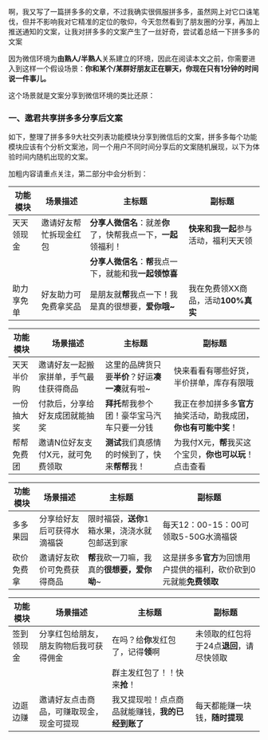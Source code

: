 啊，我又写了一篇拼多多的文章，不过我确实很佩服拼多多，虽然网上对它口诛笔伐，但并不影响我对它精准的定位的敬仰，今天忽然看到了朋友圈的分享，再加上推送通知的文案，让我对拼多多的文案产生了一丝好奇，尝试着总结一下拼多多的文案

因为微信环境为**由熟人/半熟人**关系建立的环境，因此在阅读本文之前，你需要进入到这样一个假设场景：**你和某个/某群好朋友正在聊天，你现在只有1分钟的时间说一件事儿。**

这个场景就是文案分享到微信环境的类比还原：

### 一、邀君共享拼多多分享后文案

如下，整理了拼多多9大社交列表功能模块分享到微信后的文案，拼多多每个功能模块应该有个分析文案池，同一个用户不同时间分享后的文案随机展现，以下为体验时间内随机出现的文案。

加粗内容请重点关注，第二部分中会分析到：

功能模块 | 场景描述 | 主标题 | 副标题
---|--- |--- |---
天天领现金 | 邀请好友帮忙拆现金红包 | **分享人微信名**：就差**你**了，快帮我点一下，**一起**领福利！ | **快来和我一起**参与活动，福利天天领
| | |**分享人微信名**：**帮**我点一下，就能和我**一起领惊喜**
助力享免单 | 好友助力可免费拿奖品 | 是朋友就**帮**我点一下！我是真的很想要，**爱你哦~** | 我在免费领XX商品，活动**100%真实**

功能模块 | 场景描述 | 主标题 | 副标题
---|--- |--- |---
天天半价购 | 邀请好友一起搬家拼单，手气最佳获得商品 | 这里的品牌货只要**半价**？好运**凑一凑**就有啦~ | 快来看看有哪些好货，半价拼单，库存有限哦
一份抽大奖 | 付款后，分享给好友成团就能抽奖  | **拜托**帮我参个团！豪华宝马汽车只要一分钱  |我正在参加拼多多**官方**抽奖活动，助我成团，**你也有可能中奖**！
帮帮免费团 | 邀请N位好友支付X元，就可免费领取 | **测试**我们真感情的时候到了，快来**帮帮**我！ | 为我付X元，**帮**我买这个宝贝，**你也可以玩**！点击查看

功能模块 | 场景描述 | 主标题 | 副标题
---|--- |--- |---
多多果园 | 分享给好友后可获得水滴福袋 | 限时福袋，**送你**1箱水果，浇浇水就包邮送到家 | 每天12：00-15：00可领取5-50G水滴福袋
砍价免费拿 | 邀请好友砍价可免费获得商品  | **帮**我砍一刀嘛，我真的**很想要，爱你呦**~  | 这是拼多多**官方**为回馈用户提供的福利，砍价砍到0元就能**免费领取**

功能模块 | 场景描述 | 主标题 | 副标题
---|--- |--- |---
签到领现金 | 分享红包给朋友，朋友购物后我可获得佣金 | 在吗？给**你**发红包了，记得**领**啊 | 未领取的红包将于24点**退回**，请尽快领取
| | |群主发红包了！！快来**抢**！
边逛边赚 | 邀请好友点击商品，可赚取现金，现金可提现 | 我又提现啦！点点商品就能赚钱，**我的已经到账了** | 每天都能赚一块钱，**随时提现**






